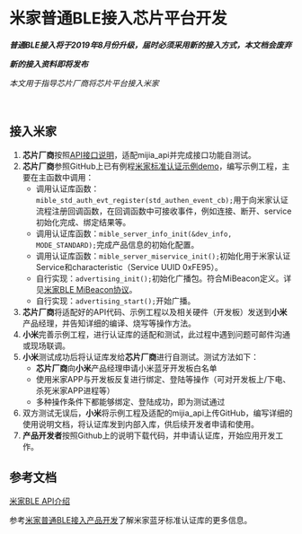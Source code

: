 # 米家普通BLE接入芯片平台开发

***普通BLE接入将于2019年8月份升级，届时必须采用新的接入方式，本文档会废弃***

***新的接入资料即将发布***

*本文用于指导芯片厂商将芯片平台接入米家*

<br/>

## 接入米家

1. **芯片厂商**按照[API接口说明](https://miecosystem.github.io/mijia_ble_api/)，适配mijia_api并完成接口功能自测试。
2. **芯片厂商**参照GitHub上已有例程[米家标准认证示例demo](https://github.com/MiEcosystem/mijia_ble)，编写示例工程，主要在主函数中调用：
    - 调用认证库函数：`mible_std_auth_evt_register(std_authen_event_cb);`用于向米家认证流程注册回调函数，在回调函数中可接收事件，例如连接、断开、service初始化完成、绑定结果等。
    - 调用认证库函数：`mible_server_info_init(&dev_info, MODE_STANDARD);`完成产品信息的初始化配置。
    - 调用认证库函数：`mible_server_miservice_init();`初始化用于米家认证Service和characteristic（Service UUID 0xFE95）。
    - 自行实现：`advertising_init();`初始化广播包。符合MiBeacon定义。详见[米家BLE MiBeacon协议](https://github.com/MiEcosystem/miio_open/blob/master/ble/02-%E7%B1%B3%E5%AE%B6BLE%20MiBeacon%E5%8D%8F%E8%AE%AE.md)。
    - 自行实现：`advertising_start();`开始广播。
3. **芯片厂商**将适配好的API代码、示例工程以及相关硬件（开发板）发送到**小米**产品经理，并告知详细的编译、烧写等操作方法。
4. **小米**完善示例工程，进行认证库的适配和测试，此过程中遇到问题可邮件沟通或现场联调。
5. **小米**测试成功后将认证库发给**芯片厂商**进行自测试。测试方法如下：
    - **芯片厂商**向**小米**产品经理申请小米蓝牙开发板白名单
    - 使用米家APP与开发板反复进行绑定、登陆等操作（可对开发板上/下电、杀死米家APP进程等）
    - 多种操作条件下都能够绑定、登陆成功，即为测试通过
6. 双方测试无误后，**小米**将示例工程及适配的mijia_api上传GitHub，编写详细的使用说明文档，将认证库发到内部入库，供后续开发者申请和使用。
7. **产品开发者**按照Github上的说明下载代码，并申请认证库，开始应用开发工作。

## 参考文档

[米家BLE API介绍](https://miecosystem.github.io/mijia_ble_api/)

参考[米家普通BLE接入产品开发](https://github.com/MiEcosystem/miio_open/blob/master/ble/04-%E7%B1%B3%E5%AE%B6%E6%99%AE%E9%80%9ABLE%E6%8E%A5%E5%85%A5%E4%BA%A7%E5%93%81%E5%BC%80%E5%8F%91.md)了解米家蓝牙标准认证库的更多信息。
